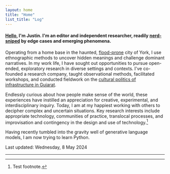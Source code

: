 ```yaml
---  
layout: home
title: "Home"
list_title: "Log"
---  
```


#### [Hello](hello.md), I'm Justin. I'm an editor and independent researcher, readily <a href="https://en.wiktionary.org/wiki/nerd-snipe">nerd-sniped</a> by edge cases and emerging phenomena.

Operating from a home base in the haunted, <a href="https://www.theguardian.com/commentisfree/2021/jan/25/bringing-my-family-back-to-the-uk-was-a-bad-decision-but-home-has-its-comforts">flood-prone</a> city of York, I use ethnographic methods to uncover hidden meanings and challenge dominant narratives. In my work life, I have sought out opportunities to pursue open-ended, exploratory research in diverse settings and contexts. I've co-founded a research company, taught observational methods, facilitated workshops, and conducted fieldwork on the [cultural politics of infrastructure in Gujarat](phd.md).

Endlessly curious about how people make sense of the world, these experiences have instilled an appreciation for creative, experimental, and interdisciplinary inquiry. Today, I am at my happiest working with others to decipher complex and uncertain situations. Key research interests include appropriate technology, communities of practice, translocal processes, and improvisation and contingency in the design and use of technology.[^1]

Having recently tumbled into the gravity well of generative language models, I am now trying to learn Python.

Last updated: Wednesday, 8 May 2024

---

[^1]: Test footnote.